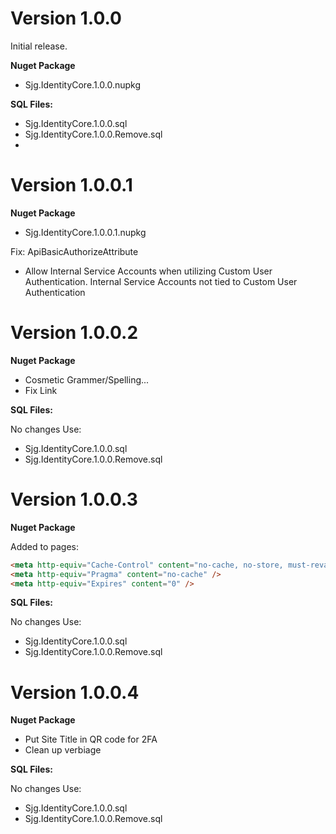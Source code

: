 # Version 1.0.0

Initial release.

**Nuget Package**

- Sjg.IdentityCore.1.0.0.nupkg

**SQL Files:**

- Sjg.IdentityCore.1.0.0.sql
- Sjg.IdentityCore.1.0.0.Remove.sql
- 

# Version 1.0.0.1

**Nuget Package**

- Sjg.IdentityCore.1.0.0.1.nupkg

Fix: 
ApiBasicAuthorizeAttribute 

- Allow Internal Service Accounts when utilizing Custom User Authentication.  Internal Service Accounts not tied to Custom User Authentication

# Version 1.0.0.2

**Nuget Package**

- Cosmetic Grammer/Spelling... 
- Fix Link


**SQL Files:**

No changes Use:

- Sjg.IdentityCore.1.0.0.sql
- Sjg.IdentityCore.1.0.0.Remove.sql

# Version 1.0.0.3

**Nuget Package**

Added to pages:
```html
<meta http-equiv="Cache-Control" content="no-cache, no-store, must-revalidate" />
<meta http-equiv="Pragma" content="no-cache" />
<meta http-equiv="Expires" content="0" />
```

**SQL Files:**

No changes Use:

- Sjg.IdentityCore.1.0.0.sql
- Sjg.IdentityCore.1.0.0.Remove.sql


# Version 1.0.0.4

**Nuget Package**

- Put Site Title in QR code for 2FA
- Clean up verbiage

**SQL Files:**

No changes Use:

- Sjg.IdentityCore.1.0.0.sql
- Sjg.IdentityCore.1.0.0.Remove.sql
